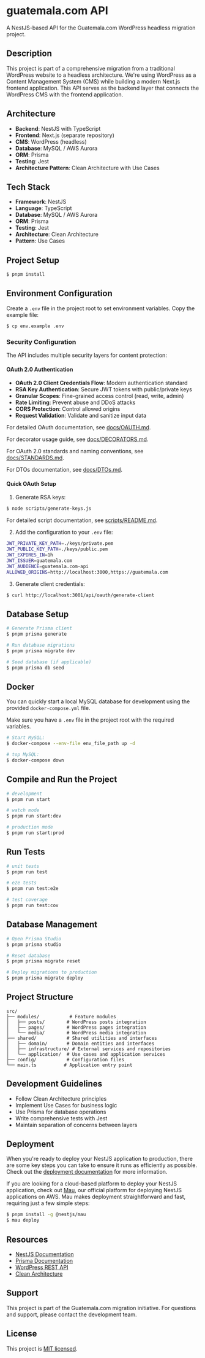 # guatemala.com API

A NestJS-based API for the Guatemala.com WordPress headless migration project.

## Description

This project is part of a comprehensive migration from a traditional WordPress website to a headless architecture. We're using WordPress as a Content Management System (CMS) while building a modern Next.js frontend application. This API serves as the backend layer that connects the WordPress CMS with the frontend application.

## Architecture

- **Backend**: NestJS with TypeScript
- **Frontend**: Next.js (separate repository)
- **CMS**: WordPress (headless)
- **Database**: MySQL / AWS Aurora
- **ORM**: Prisma
- **Testing**: Jest
- **Architecture Pattern**: Clean Architecture with Use Cases

## Tech Stack

- **Framework**: NestJS
- **Language**: TypeScript
- **Database**: MySQL / AWS Aurora
- **ORM**: Prisma
- **Testing**: Jest
- **Architecture**: Clean Architecture
- **Pattern**: Use Cases

## Project Setup

```bash
$ pnpm install
```

## Environment Configuration

Create a `.env` file in the project root to set environment variables. Copy the example file:

```bash
$ cp env.example .env
```

### Security Configuration

The API includes multiple security layers for content protection:

#### OAuth 2.0 Authentication

- **OAuth 2.0 Client Credentials Flow**: Modern authentication standard
- **RSA Key Authentication**: Secure JWT tokens with public/private keys
- **Granular Scopes**: Fine-grained access control (read, write, admin)
- **Rate Limiting**: Prevent abuse and DDoS attacks
- **CORS Protection**: Control allowed origins
- **Request Validation**: Validate and sanitize input data

For detailed OAuth documentation, see [docs/OAUTH.md](docs/OAUTH.md).

For decorator usage guide, see [docs/DECORATORS.md](docs/DECORATORS.md).

For OAuth 2.0 standards and naming conventions, see [docs/STANDARDS.md](docs/STANDARDS.md).

For DTOs documentation, see [docs/DTOs.md](docs/DTOs.md).

#### Quick OAuth Setup

1. Generate RSA keys:

```bash
$ node scripts/generate-keys.js
```

For detailed script documentation, see [scripts/README.md](scripts/README.md).

2. Add the configuration to your `.env` file:

```bash
JWT_PRIVATE_KEY_PATH=./keys/private.pem
JWT_PUBLIC_KEY_PATH=./keys/public.pem
JWT_EXPIRES_IN=1h
JWT_ISSUER=guatemala.com
JWT_AUDIENCE=guatemala.com-api
ALLOWED_ORIGINS=http://localhost:3000,https://guatemala.com
```

3. Generate client credentials:

```bash
$ curl http://localhost:3001/api/oauth/generate-client
```

## Database Setup

```bash
# Generate Prisma client
$ pnpm prisma generate

# Run database migrations
$ pnpm prisma migrate dev

# Seed database (if applicable)
$ pnpm prisma db seed
```

## Docker

You can quickly start a local MySQL database for development using the provided `docker-compose.yml` file.

Make sure you have a `.env` file in the project root with the required variables.

```bash
# Start MySQL:
$ docker-compose --env-file env_file_path up -d

# top MySQL:
$ docker-compose down
```

## Compile and Run the Project

```bash
# development
$ pnpm run start

# watch mode
$ pnpm run start:dev

# production mode
$ pnpm run start:prod
```

## Run Tests

```bash
# unit tests
$ pnpm run test

# e2e tests
$ pnpm run test:e2e

# test coverage
$ pnpm run test:cov
```

## Database Management

```bash
# Open Prisma Studio
$ pnpm prisma studio

# Reset database
$ pnpm prisma migrate reset

# Deploy migrations to production
$ pnpm prisma migrate deploy
```

## Project Structure

```
src/
├── modules/           # Feature modules
│   ├── posts/        # WordPress posts integration
│   ├── pages/        # WordPress pages integration
│   └── media/        # WordPress media integration
├── shared/           # Shared utilities and interfaces
│   ├── domain/       # Domain entities and interfaces
│   ├── infrastructure/ # External services and repositories
│   └── application/  # Use cases and application services
├── config/           # Configuration files
└── main.ts          # Application entry point
```

## Development Guidelines

- Follow Clean Architecture principles
- Implement Use Cases for business logic
- Use Prisma for database operations
- Write comprehensive tests with Jest
- Maintain separation of concerns between layers

## Deployment

When you're ready to deploy your NestJS application to production, there are some key steps you can take to ensure it runs as efficiently as possible. Check out the [deployment documentation](https://docs.nestjs.com/deployment) for more information.

If you are looking for a cloud-based platform to deploy your NestJS application, check out [Mau](https://mau.nestjs.com), our official platform for deploying NestJS applications on AWS. Mau makes deployment straightforward and fast, requiring just a few simple steps:

```bash
$ pnpm install -g @nestjs/mau
$ mau deploy
```

## Resources

- [NestJS Documentation](https://docs.nestjs.com)
- [Prisma Documentation](https://www.prisma.io/docs)
- [WordPress REST API](https://developer.wordpress.org/rest-api/)
- [Clean Architecture](https://blog.cleancoder.com/uncle-bob/2012/08/13/the-clean-architecture.html)

## Support

This project is part of the Guatemala.com migration initiative. For questions and support, please contact the development team.

## License

This project is [MIT licensed](https://github.com/nestjs/nest/blob/master/LICENSE).
